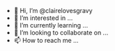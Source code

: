 - 👋 Hi, I’m @clairelovesgravy
- 👀 I’m interested in ...
- 🌱 I’m currently learning ...
- 💞️ I’m looking to collaborate on ...
- 📫 How to reach me ...

<!---
clairelovesgravy/clairelovesgravy is a ✨ special ✨ repository because its `README.md` (this file) appears on your GitHub profile.
You can click the Preview link to take a look at your changes.
--->
